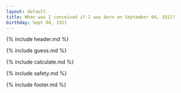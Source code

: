 ```yaml
---
layout: default
title: When was I conceived if I was born on September 04, 1911?
birthday: Sept 04, 1911
---
```


{% include header.md %}

{% include guess.md %}

{% include calculate.md %}

{% include safety.md %}

{% include footer.md %}



